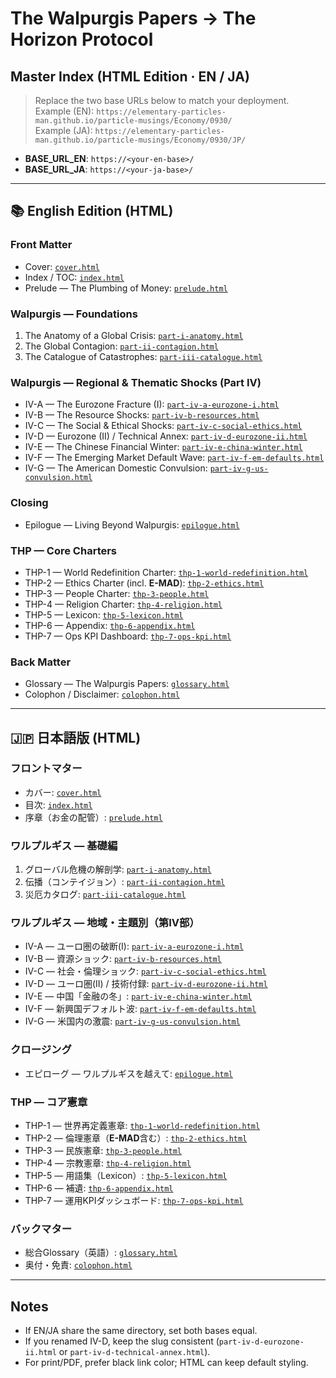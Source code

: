 # The Walpurgis Papers → The Horizon Protocol  
## Master Index (HTML Edition · EN / JA)

> Replace the two base URLs below to match your deployment.  
> Example (EN): `https://elementary-particles-man.github.io/particle-musings/Economy/0930/`  
> Example (JA): `https://elementary-particles-man.github.io/particle-musings/Economy/0930/JP/`

- **BASE_URL_EN**: `https://<your-en-base>/`
- **BASE_URL_JA**: `https://<your-ja-base>/`

---

## 📚 English Edition (HTML)

### Front Matter
- Cover: [`cover.html`]([BASE_URL_EN]cover.html)
- Index / TOC: [`index.html`]([BASE_URL_EN]index.html)
- Prelude — The Plumbing of Money: [`prelude.html`]([BASE_URL_EN]prelude.html)

### Walpurgis — Foundations
1. The Anatomy of a Global Crisis: [`part-i-anatomy.html`]([BASE_URL_EN]part-i-anatomy.html)  
2. The Global Contagion: [`part-ii-contagion.html`]([BASE_URL_EN]part-ii-contagion.html)  
3. The Catalogue of Catastrophes: [`part-iii-catalogue.html`]([BASE_URL_EN]part-iii-catalogue.html)

### Walpurgis — Regional & Thematic Shocks (Part IV)
- IV-A — The Eurozone Fracture (I): [`part-iv-a-eurozone-i.html`]([BASE_URL_EN]part-iv-a-eurozone-i.html)  
- IV-B — The Resource Shocks: [`part-iv-b-resources.html`]([BASE_URL_EN]part-iv-b-resources.html)  
- IV-C — The Social & Ethical Shocks: [`part-iv-c-social-ethics.html`]([BASE_URL_EN]part-iv-c-social-ethics.html)  
- IV-D — Eurozone (II) / Technical Annex: [`part-iv-d-eurozone-ii.html`]([BASE_URL_EN]part-iv-d-eurozone-ii.html)  
- IV-E — The Chinese Financial Winter: [`part-iv-e-china-winter.html`]([BASE_URL_EN]part-iv-e-china-winter.html)  
- IV-F — The Emerging Market Default Wave: [`part-iv-f-em-defaults.html`]([BASE_URL_EN]part-iv-f-em-defaults.html)  
- IV-G — The American Domestic Convulsion: [`part-iv-g-us-convulsion.html`]([BASE_URL_EN]part-iv-g-us-convulsion.html)

### Closing
- Epilogue — Living Beyond Walpurgis: [`epilogue.html`]([BASE_URL_EN]epilogue.html)

### THP — Core Charters
- THP-1 — World Redefinition Charter: [`thp-1-world-redefinition.html`]([BASE_URL_EN]thp-1-world-redefinition.html)  
- THP-2 — Ethics Charter (incl. **E-MAD**): [`thp-2-ethics.html`]([BASE_URL_EN]thp-2-ethics.html)  
- THP-3 — People Charter: [`thp-3-people.html`]([BASE_URL_EN]thp-3-people.html)  
- THP-4 — Religion Charter: [`thp-4-religion.html`]([BASE_URL_EN]thp-4-religion.html)  
- THP-5 — Lexicon: [`thp-5-lexicon.html`]([BASE_URL_EN]thp-5-lexicon.html)  
- THP-6 — Appendix: [`thp-6-appendix.html`]([BASE_URL_EN]thp-6-appendix.html)  
- THP-7 — Ops KPI Dashboard: [`thp-7-ops-kpi.html`]([BASE_URL_EN]thp-7-ops-kpi.html)

### Back Matter
- Glossary — The Walpurgis Papers: [`glossary.html`]([BASE_URL_EN]glossary.html)  
- Colophon / Disclaimer: [`colophon.html`]([BASE_URL_EN]colophon.html)

---

## 🇯🇵 日本語版 (HTML)

### フロントマター
- カバー: [`cover.html`]([BASE_URL_JA]cover.html)
- 目次: [`index.html`]([BASE_URL_JA]index.html)
- 序章（お金の配管）: [`prelude.html`]([BASE_URL_JA]prelude.html)

### ワルプルギス — 基礎編
1. グローバル危機の解剖学: [`part-i-anatomy.html`]([BASE_URL_JA]part-i-anatomy.html)  
2. 伝播（コンテイジョン）: [`part-ii-contagion.html`]([BASE_URL_JA]part-ii-contagion.html)  
3. 災厄カタログ: [`part-iii-catalogue.html`]([BASE_URL_JA]part-iii-catalogue.html)

### ワルプルギス — 地域・主題別（第IV部）
- IV-A — ユーロ圏の破断(I): [`part-iv-a-eurozone-i.html`]([BASE_URL_JA]part-iv-a-eurozone-i.html)  
- IV-B — 資源ショック: [`part-iv-b-resources.html`]([BASE_URL_JA]part-iv-b-resources.html)  
- IV-C — 社会・倫理ショック: [`part-iv-c-social-ethics.html`]([BASE_URL_JA]part-iv-c-social-ethics.html)  
- IV-D — ユーロ圏(II) / 技術付録: [`part-iv-d-eurozone-ii.html`]([BASE_URL_JA]part-iv-d-eurozone-ii.html)  
- IV-E — 中国「金融の冬」: [`part-iv-e-china-winter.html`]([BASE_URL_JA]part-iv-e-china-winter.html)  
- IV-F — 新興国デフォルト波: [`part-iv-f-em-defaults.html`]([BASE_URL_JA]part-iv-f-em-defaults.html)  
- IV-G — 米国内の激震: [`part-iv-g-us-convulsion.html`]([BASE_URL_JA]part-iv-g-us-convulsion.html)

### クロージング
- エピローグ — ワルプルギスを越えて: [`epilogue.html`]([BASE_URL_JA]epilogue.html)

### THP — コア憲章
- THP-1 — 世界再定義憲章: [`thp-1-world-redefinition.html`]([BASE_URL_JA]thp-1-world-redefinition.html)  
- THP-2 — 倫理憲章（**E-MAD**含む）: [`thp-2-ethics.html`]([BASE_URL_JA]thp-2-ethics.html)  
- THP-3 — 民族憲章: [`thp-3-people.html`]([BASE_URL_JA]thp-3-people.html)  
- THP-4 — 宗教憲章: [`thp-4-religion.html`]([BASE_URL_JA]thp-4-religion.html)  
- THP-5 — 用語集（Lexicon）: [`thp-5-lexicon.html`]([BASE_URL_JA]thp-5-lexicon.html)  
- THP-6 — 補遺: [`thp-6-appendix.html`]([BASE_URL_JA]thp-6-appendix.html)  
- THP-7 — 運用KPIダッシュボード: [`thp-7-ops-kpi.html`]([BASE_URL_JA]thp-7-ops-kpi.html)

### バックマター
- 総合Glossary（英語）: [`glossary.html`]([BASE_URL_JA]glossary.html)  
- 奥付・免責: [`colophon.html`]([BASE_URL_JA]colophon.html)

---

## Notes
- If EN/JA share the same directory, set both bases equal.  
- If you renamed IV-D, keep the slug consistent (`part-iv-d-eurozone-ii.html` or `part-iv-d-technical-annex.html`).  
- For print/PDF, prefer black link color; HTML can keep default styling.  
